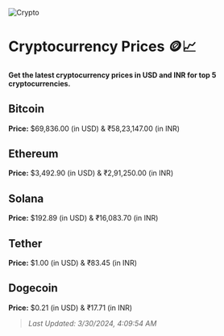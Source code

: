 
![Crypto](https://www.techguide.com.au/wp-content/uploads/2020/11/crypto3.jpeg)

# Cryptocurrency Prices 🪙📈

#### Get the latest cryptocurrency prices in USD and INR for top 5 cryptocurrencies.

## Bitcoin

**Price:** $69,836.00 (in USD) & ₹58,23,147.00 (in INR)

## Ethereum

**Price:** $3,492.90 (in USD) & ₹2,91,250.00 (in INR)

## Solana

**Price:** $192.89 (in USD) & ₹16,083.70 (in INR)

## Tether

**Price:** $1.00 (in USD) & ₹83.45 (in INR)

## Dogecoin

**Price:** $0.21 (in USD) & ₹17.71 (in INR)

> _Last Updated: 3/30/2024, 4:09:54 AM_
